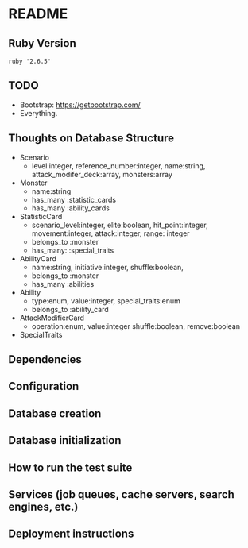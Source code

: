 # README

## Ruby Version
`ruby '2.6.5'`

## TODO
* Bootstrap: https://getbootstrap.com/
* Everything.

## Thoughts on Database Structure
* Scenario
  * level:integer, reference_number:integer, name:string, attack_modifer_deck:array, monsters:array
* Monster
  * name:string
  * has_many :statistic_cards
  * has_many :ability_cards
* StatisticCard
  * scenario_level:integer, elite:boolean, hit_point:integer, movement:integer, attack:integer, range: integer
  * belongs_to :monster
  * has_many: :special_traits
* AbilityCard
  * name:string, initiative:integer, shuffle:boolean,
  * belongs_to :monster
  * has_many :abilities
* Ability
  * type:enum, value:integer, special_traits:enum
  * belongs_to :ability_card
* AttackModifierCard
  * operation:enum, value:integer shuffle:boolean, remove:boolean
* SpecialTraits

## Dependencies
## Configuration
## Database creation
## Database initialization
## How to run the test suite
## Services (job queues, cache servers, search engines, etc.)
## Deployment instructions
